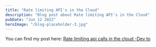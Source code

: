 ```yaml
---
title: "Rate limiting API's in the Cloud"
description: "Blog post about Rate limiting API's in the Cloud"
pubDate: "Jun 12 2022"
heroImage: "/blog-placeholder-3.jpg"
---
```


You can find my post here:
<a href="https://dev.to/dompolzer/rate-limiting-service-api-calls-in-cloud-4g17" target="_blank">Rate limiting api calls in the cloud -Dev to </a>

